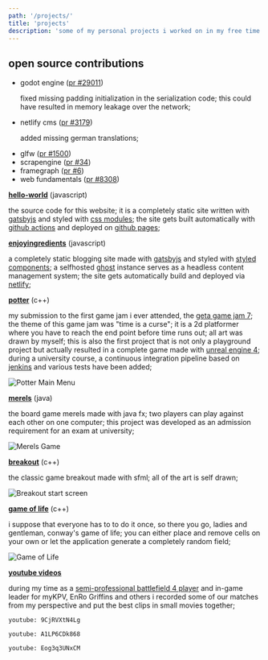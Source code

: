 ```yaml
---
path: '/projects/'
title: 'projects'
description: 'some of my personal projects i worked on in my free time'
---
```


<section>
    <h2>open source contributions</h2>
    <ul>
        <li>
        godot engine (<a href="https://github.com/godotengine/godot/pull/29011" rel="noopener noreferrer" target="_blank">pr #29011</a>)
        <p>fixed missing padding initialization in the serialization code; this could have resulted in memory leakage over the network;</p>
        </li>
        <li>
        netlify cms (<a href="https://github.com/netlify/netlify-cms/pull/3179" rel="noopener noreferrer" target="_blank">pr #3179</a>)
        <p>added missing german translations;</p>
        </li>
        <li>glfw (<a href="https://github.com/glfw/glfw/pull/1500" rel="noopener noreferrer" target="_blank">pr #1500</a>)</li>
        <li>scrapengine (<a href="https://github.com/ScrappyCocco/ScrapEngine/pull/34" rel="noopener noreferrer" target="_blank">pr #34</a>)</li>
        <li>framegraph (<a href="https://github.com/azhirnov/FrameGraph/pull/6" rel="noopener noreferrer" target="_blank">pr #6</a>)</li>
        <li>web fundamentals (<a href="https://github.com/google/WebFundamentals/pull/8308" rel="noopener noreferrer" target="_blank">pr  #8308</a>)</li>
    </ul>
</section>

<section>
    <p><a href="https://github.com/zann1x/hello-world" rel="noopener noreferrer" target="_blank"><strong>hello-world</strong></a> (javascript)</p>
    <p>the source code for this website; it is a completely static site written with <a href="https://www.gatsbyjs.org/" rel="noopener noferrer" target="_blank">gatsbyjs</a> and styled with <a href="https://github.com/css-modules/css-modules" rel="noopener noferrer" target="_blank">css modules</a>; the site gets built automatically with <a href="https://github.com/features/actions" rel="noopener noferrer" target="_blank">github actions</a> and deployed on <a href="https://pages.github.com/" rel="noopener noferrer" target="_blank">github pages</a>;</p>
</section>

<section>
    <p><a href="https://github.com/zann1x/enjoyingredients" rel="noopener noreferrer" target="_blank"><strong>enjoyingredients</strong></a> (javascript)</p>
    <p>a completely static blogging site made with <a href="https://www.gatsbyjs.org/" rel="noopener noferrer" target="_blank">gatsbyjs</a> and styled with <a href="https://styled-components.com/" rel="noopener noferrer" target="_blank">styled components</a>; a selfhosted <a href="https://ghost.org" rel="noopener noreferrer" target="_blank">ghost</a> instance serves as a headless content management system; the site gets automatically build and deployed via <a href="https://www.netlify.com/" rel="noopener noferrer" target="_blank">netlify</a>;</p>
</section>

<section>
    <p><a href="https://github.com/zann1x/Potter" rel="noopener noreferrer" target="_blank"><strong>potter</strong></a> (c++)</p>
    <p>
    my submission to the first game jam i ever attended, the <a href="https://itch.io/jam/geta-game-jam-7" rel="noopener noreferrer" target="_blank">geta game jam 7</a>; the theme of this game jam was "time is a curse"; it is a 2d platformer where you have to reach the end point before time runs out; all art was drawn by myself; this is also the first project that is not only a playground project but actually resulted in a complete game made with <a href="https://www.unrealengine.com/" rel="noopener noferrer" target="_blank">unreal engine 4</a>; during a university course, a continuous integration pipeline based on <a href="https://www.jenkins.io/" rel="noopener noferrer" target="_blank">jenkins</a> and various tests have been added;
    </p>
    <img src="/images/potter_main_menu.png" alt="Potter Main Menu">
</section>

<section>
    <p><a href="https://github.com/zann1x/MerelsFX" rel="noopener noreferrer" target="_blank"><strong>merels</strong></a> (java)</p>
    <p>
    the board game merels made with java fx; two players can play against each other on one computer; this project was developed as an admission requirement for an exam at university;
    </p>
    <img src="/images/merels_game.png" alt="Merels Game">
</section>

<section>
    <p><a href="https://github.com/zann1x/Breakout" rel="noopener noreferrer" target="_blank"><strong>breakout</strong></a> (c++)</p>
    <p>the classic game breakout made with sfml; all of the art is self drawn;</p>
    <img src="/images/breakout_start.png" alt="Breakout start screen">
</section>

<section>
    <p><a href="https://github.com/zann1x/GameOfLifeSFML" rel="noopener noreferrer" target="_blank"><strong>game of life</strong></a> (c++)</p>
    <p>
    i suppose that everyone has to to do it once, so there you go, ladies and gentleman, conway's game of life; you can either place and remove cells on your own or let the application generate a completely random field;
    </p>
    <img src="/images/game_of_life.png" alt="Game of Life">
</section>

<section>
    <p><a href="https://www.youtube.com/user/z4nNIx42" rel="noopener noreferrer" target="_blank"><strong>youtube videos</strong></a></p>
    <p>
    during my time as a <a href="https://play.eslgaming.com/player/8331376/" rel="noopener noreferrer" target="_blank">semi-professional battlefield 4 player</a> and in-game leader for myKPV, EnRo Griffins and others i recorded some of our matches from my perspective and put the best clips in small movies together;
    </p>
</section>

`youtube: 9CjRVXtN4Lg`

`youtube: A1LP6CDk868`

`youtube: Eog3q3UNxCM`

